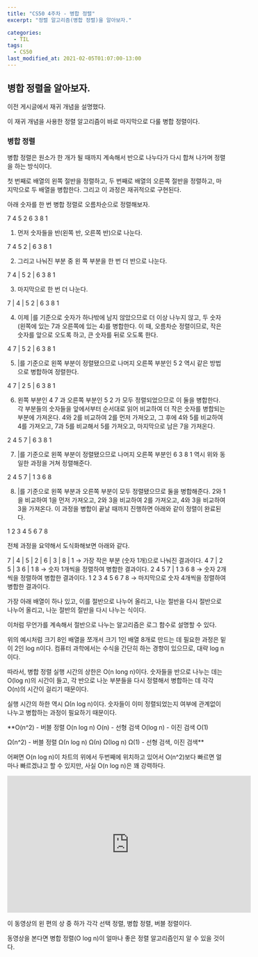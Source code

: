 ```yaml
---
title: "CS50 4주차 - 병합 정렬"
excerpt: "정렬 알고리즘(병합 정렬)을 알아보자."

categories:
  - TIL
tags:
  - CS50
last_modified_at: 2021-02-05T01:07:00-13:00
---
```


## 병합 정렬을 알아보자.

이전 게시글에서 재귀 개념을 설명했다.

이 재귀 개념을 사용한 정렬 알고리즘이 바로 마지막으로 다룰 병합 정렬이다.


### 병합 정렬


병합 정렬은 원소가 한 개가 될 때까지 계속해서 반으로 나누다가 다시 합쳐 나가며 정렬을 하는 방식이다. 

첫 번째로 배열의 왼쪽 절반을 정렬하고, 두 번째로 배열의 오른쪽 절반을 정렬하고, 마지막으로 두 배열을 병합한다. 그리고 이 과정은 재귀적으로 구현된다. 


아래 숫자를 한 번 병합 정렬로 오름차순으로 정렬해보자.

7 4 5 2 6 3 8 1 


1) 먼저 숫자들을 반(왼쪽 반, 오른쪽 반)으로 나눈다. 

7 4 5 2 | 6 3 8 1


2) 그리고 나눠진 부분 중 왼 쪽 부분을 한 번 더 반으로 나눈다.

7 4 | 5 2 | 6 3 8 1


3) 마지막으로 한 번 더 나눈다.

7 | 4 | 5 2 | 6 3 8 1


4) 이제 |를 기준으로 숫자가 하나밖에 남지 않았으므로 더 이상 나누지 않고, 두 숫자(왼쪽에 있는 7과 오른쪽에 있는 4)를 병합한다. 
이 때, 오름차순 정렬이므로, 작은 숫자를 앞으로 오도록 하고, 큰 숫자를 뒤로 오도록 한다.

4 7 | 5 2 | 6 3 8 1


5) |를 기준으로 왼쪽 부분이 정렬됐으므로 나머지 오른쪽 부분인 5 2 역시 같은 방법으로 병합하여 정렬한다.

4 7 | 2 5 | 6 3 8 1


6) 왼쪽 부분인 4 7 과 오른쪽 부분인 5 2 가 모두 정렬되었으므로 이 둘을 병합한다. 
각 부분들의 숫자들을 앞에서부터 순서대로 읽어 비교하여 더 작은 숫자를 병합되는 부분에 가져온다. 
4와 2를 비교하여 2를 먼저 가져오고, 그 후에 4와 5를 비교하여 4를 가져오고, 7과 5를 비교해서 5를 가져오고, 마지막으로 남은 7을 가져온다.

2 4 5 7 | 6 3 8 1


7) |를 기준으로 왼쪽 부분이 정렬됐으므로 나머지 오른쪽 부분인 6 3 8 1 역시 위와 동일한 과정을 거쳐 정렬해준다. 

2 4 5 7 | 1 3 6 8


8) |를 기준으로 왼쪽 부분과 오른쪽 부분이 모두 정렬됐으므로 둘을 병합해준다. 
2와 1을 비교하여 1을 먼저 가져오고, 2와 3을 비교하여 2를 가져오고, 4와 3을 비교하여 3을 가져온다. 
이 과정을 병합이 끝날 때까지 진행하면 아래와 같이 정렬이 완료된다.

1 2 3 4 5 6 7 8 


전체 과정을 요약해서 도식화해보면 아래와 같다.

7 | 4 | 5 | 2 | 6 | 3 | 8 | 1 → 가장 작은 부분 (숫자 1개)으로 나눠진 결과이다.
4 7 | 2 5 | 3 6 | 1 8 → 숫자 1개씩을 정렬하여 병합한 결과이다.
2 4 5 7 | 1 3 6 8 → 숫자 2개씩을 정렬하여 병합한 결과이다.
1 2 3 4 5 6 7 8 → 마지막으로 숫자 4개씩을 정렬하여 병합한 결과이다. 


가장 아래 배열이 하나 있고, 이를 절반으로 나누어 올리고, 나눈 절반을 다시 절반으로 나누어 올리고, 나눈 절반의 절반을 다시 나누는 식이다. 

이처럼 무언가를 계속해서 절반으로 나누는 알고리즘은 로그 함수로 설명할 수 있다. 

위의 예시처럼 크기 8인 배열을 쪼개서 크기 1인 배열 8개로 만드는 데 필요한 과정은 밑이 2인 log n이다. 컴퓨터 과학에서는 수식을 간단히 하는 경향이 있으므로, 대략 log n이다. 

따라서, 병합 정렬 실행 시간의 상한은 O(n long n)이다. 숫자들을 반으로 나누는 데는 O(log n)의 시간이 들고, 각 반으로 나눈 부분들을 다시 정렬해서 병합하는 데 각각 O(n)의 시간이 걸리기 때문이다.

실행 시간의 하한 역시 Ω(n log n)이다. 숫자들이 이미 정렬되었는지 여부에 관계없이 나누고 병합하는 과정이 필요하기 때문이다. 


**O(n^2) - 버블 정렬
O(n log n)
O(n) - 선형 검색
O(log n) - 이진 검색
O(1)

Ω(n^2) - 버블 정렬
Ω(n log n)
Ω(n) 
Ω(log n)
Ω(1) - 선형 검색, 이진 검색**


어쩌면 O(n log n)이 차트의 위에서 두번째에 위치하고 있어서 O(n^2)보다 빠르면 얼마나 빠르겠냐고 할 수 있지만, 사실 O(n log n)은 꽤 강력하다.


<iframe width="560" height="315" src="https://youtu.be/embed/ZZuD6iUe3Pc" frameborder="0" allowfullscreen></iframe>


이 동영상의 왼 편의 상 중 하가 각각 선택 정렬, 병합 정렬, 버블 정렬이다. 

동영상을 본다면 병합 정렬(O log n)이 얼마나 좋은 정렬 알고리즘인지 알 수 있을 것이다. 


